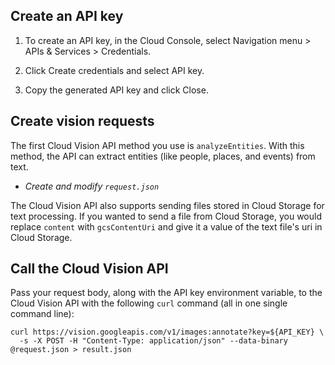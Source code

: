 ## Create an API key

1. To create an API key, in the Cloud Console, select Navigation menu > APIs & Services > Credentials.

2. Click Create credentials and select API key.

3. Copy the generated API key and click Close.

## Create vision requests
The first Cloud Vision API method you use is `analyzeEntities`. With this method, the API can extract entities (like people, places, and events) from text.
- *Create and modify `request.json`*

The Cloud Vision API also supports sending files stored in Cloud Storage for text processing. If you wanted to send a file from Cloud Storage, you would replace `content` with `gcsContentUri` and give it a value of the text file's uri in Cloud Storage.

## Call the Cloud Vision API
Pass your request body, along with the API key environment variable, to the Cloud Vision API with the following `curl` command (all in one single command line):
```shell
curl https://vision.googleapis.com/v1/images:annotate?key=${API_KEY} \
  -s -X POST -H "Content-Type: application/json" --data-binary @request.json > result.json
```

